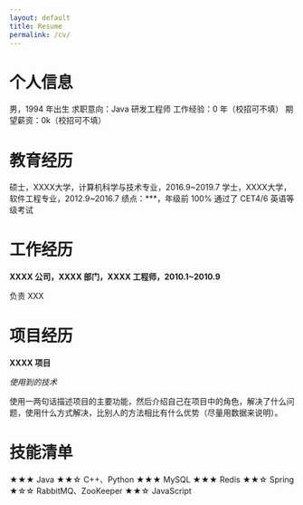 ```yaml
---
layout: default
title: Resume
permalink: /cv/
---
```


# 个人信息

  男，1994 年出生
  求职意向：Java 研发工程师
  工作经验：0 年（校招可不填）
  期望薪资：0k（校招可不填）

# 教育经历

  硕士，XXXX大学，计算机科学与技术专业，2016.9~2019.7
  学士，XXXX大学，软件工程专业，2012.9~2016.7
  绩点：***，年级前 100%
  通过了 CET4/6 英语等级考试

# 工作经历

  **XXXX 公司，XXXX 部门，XXXX 工程师，2010.1~2010.9**

   负责 XXX

# 项目经历

  **XXXX 项目**

  *使用到的技术*

  使用一两句话描述项目的主要功能，然后介绍自己在项目中的角色，解决了什么问题，使用什么方式解决，比别人的方法相比有什么优势（尽量用数据来说明）。

# 技能清单

★★★ Java
★★☆ C++、Python
★★★ MySQL
★★★ Redis
★★☆ Spring
★☆☆ RabbitMQ、ZooKeeper
★★☆ JavaScript